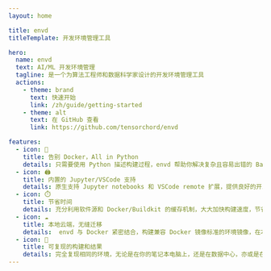 ```yaml
---
layout: home

title: envd
titleTemplate: 开发环境管理工具

hero:
  name: envd
  text: AI/ML 开发环境管理
  tagline: 是一个为算法工程师和数据科学家设计的开发环境管理工具
  actions:
    - theme: brand
      text: 快速开始
      link: /zh/guide/getting-started
    - theme: alt
      text: 在 GitHub 查看
      link: https://github.com/tensorchord/envd

features:
  - icon: 🐍
    title: 告别 Docker，All in Python
    details: 只需要使用 Python 描述构建过程，envd 帮助你解决复杂且容易出错的 Bash / Makefile / Dockerfile / ...
  - icon: 🖨️
    title: 内置的 Jupyter/VSCode 支持
    details: 原生支持 Jupyter notebooks 和 VSCode remote 扩展，提供良好的开发体验。
  - icon: ⏱️ 
    title: 节省时间
    details: 充分利用软件源和 Docker/Buildkit 的缓存机制，大大加快构建速度，节省构建时间。
  - icon: ☁️
    title: 本地云端，无缝迁移
    details:  envd 与 Docker 紧密结合，构建兼容 Docker 镜像标准的环境镜像，在本地云端都可以使用。
  - icon: 🔁 
    title: 可复现的构建和结果
    details: 完全复现相同的环境，无论是在你的笔记本电脑上，还是在数据中心，亦或是在公有云服务上。更好地复现训练结果。
---
```

<!-- 
<VPTeamPage>
  <VPTeamPageTitle>
    <template #title>
      团队成员
    </template>
  </VPTeamPageTitle>
  <VPTeamMembers
    size="small"
    :members="members"
  />
</VPTeamPage>

<script setup>
import {
  VPTeamPage,
  VPTeamPageTitle,
  VPTeamMembers
} from 'vitepress/theme'

const members = [
  {
    avatar: 'https://www.github.com/gaocegege.png',
    name: 'Ce Gao',
    title: 'Co-founder',
    links: [
      { icon: 'github', link: 'https://github.com/gaocegege' },
      { icon: 'twitter', link: 'https://twitter.com/gaocegege' }
    ]
  },
  {
    avatar: 'https://www.github.com/terrytangyuan.png',
    name: 'Yuan Tang',
    title: 'Maintainer',
    links: [
      { icon: 'github', link: 'https://github.com/terrytangyuan' },
      { icon: 'twitter', link: 'https://twitter.com/TerryTangYuan' }
    ]
  },
]
</script> -->
